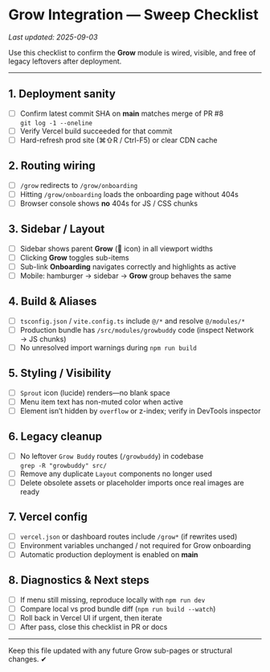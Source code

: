 # Grow Integration — Sweep Checklist

_Last updated: 2025-09-03_

Use this checklist to confirm the **Grow** module is wired, visible, and free of legacy leftovers after deployment.

---

## 1. Deployment sanity
- [ ] Confirm latest commit SHA on **main** matches merge of PR #8  
      `git log -1 --oneline`
- [ ] Verify Vercel build succeeded for that commit
- [ ] Hard-refresh prod site (⌘⇧R / Ctrl-F5) or clear CDN cache

## 2. Routing wiring
- [ ] `/grow` redirects to `/grow/onboarding`
- [ ] Hitting `/grow/onboarding` loads the onboarding page without 404s
- [ ] Browser console shows **no** 404s for JS / CSS chunks

## 3. Sidebar / Layout
- [ ] Sidebar shows parent **Grow** (🌱 icon) in all viewport widths
- [ ] Clicking **Grow** toggles sub-items
- [ ] Sub-link **Onboarding** navigates correctly and highlights as active
- [ ] Mobile: hamburger → sidebar → **Grow** group behaves the same

## 4. Build & Aliases
- [ ] `tsconfig.json` / `vite.config.ts` include `@/*` and resolve `@/modules/*`
- [ ] Production bundle has `/src/modules/growbuddy` code (inspect Network → JS chunks)
- [ ] No unresolved import warnings during `npm run build`

## 5. Styling / Visibility
- [ ] `Sprout` icon (lucide) renders—no blank space
- [ ] Menu item text has non-muted color when active
- [ ] Element isn’t hidden by `overflow` or z-index; verify in DevTools inspector

## 6. Legacy cleanup
- [ ] No leftover `Grow Buddy` routes (`/growbuddy`) in codebase  
      `grep -R "growbuddy" src/`
- [ ] Remove any duplicate `Layout` components no longer used
- [ ] Delete obsolete assets or placeholder imports once real images are ready

## 7. Vercel config
- [ ] `vercel.json` or dashboard routes include `/grow*` (if rewrites used)
- [ ] Environment variables unchanged / not required for Grow onboarding
- [ ] Automatic production deployment is enabled on **main**

## 8. Diagnostics & Next steps
- [ ] If menu still missing, reproduce locally with `npm run dev`
- [ ] Compare local vs prod bundle diff (`npm run build --watch`)
- [ ] Roll back in Vercel UI if urgent, then iterate
- [ ] After pass, close this checklist in PR or docs

---
Keep this file updated with any future Grow sub-pages or structural changes. ✔
